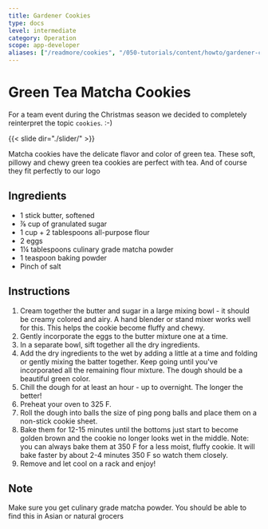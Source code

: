 ```yaml
---
title: Gardener Cookies
type: docs
level: intermediate
category: Operation
scope: app-developer
aliases: ["/readmore/cookies", "/050-tutorials/content/howto/gardener-cockies"]
---
```


# Green Tea Matcha Cookies

For a team event during the Christmas season we decided to completely reinterpret the topic `cookies`. :-)


{{< slide dir="./slider/" >}}

<style>
.sh__item img {
    object-fit: cover !important;
}
</style>

Matcha cookies have the delicate flavor and color of green tea. These soft, pillowy and chewy green tea cookies 
are perfect with tea. And of course they fit perfectly to our logo


## Ingredients

- 1 stick butter, softened
- ⅞ cup of granulated sugar
- 1 cup + 2 tablespoons all-purpose flour
- 2 eggs
- 1¼ tablespoons culinary grade matcha powder
- 1 teaspoon baking powder
- Pinch of salt

## Instructions
1. Cream together the butter and sugar in a large mixing bowl - it should be creamy colored and airy. A hand blender or stand mixer works well for this. This helps the cookie become fluffy and chewy.
1. Gently incorporate the eggs to the butter mixture one at a time.
1. In a separate bowl, sift together all the dry ingredients.
1. Add the dry ingredients to the wet by adding a little at a time and folding or gently mixing the batter together. Keep going until you've incorporated all the remaining flour mixture. The dough should be a beautiful green color.
1. Chill the dough for at least an hour - up to overnight. The longer the better!
1. Preheat your oven to 325 F.
1. Roll the dough into balls the size of ping pong balls and place them on a non-stick cookie sheet.
1. Bake them for 12-15 minutes until the bottoms just start to become golden brown and the cookie no longer looks wet in the middle. Note: you can always bake them at 350 F for a less moist, fluffy cookie. It will bake faster by about 2-4 minutes 350 F so watch them closely.
1. Remove and let cool on a rack and enjoy!

## Note
Make sure you get culinary grade matcha powder. You should be able to find this in Asian or natural grocers
